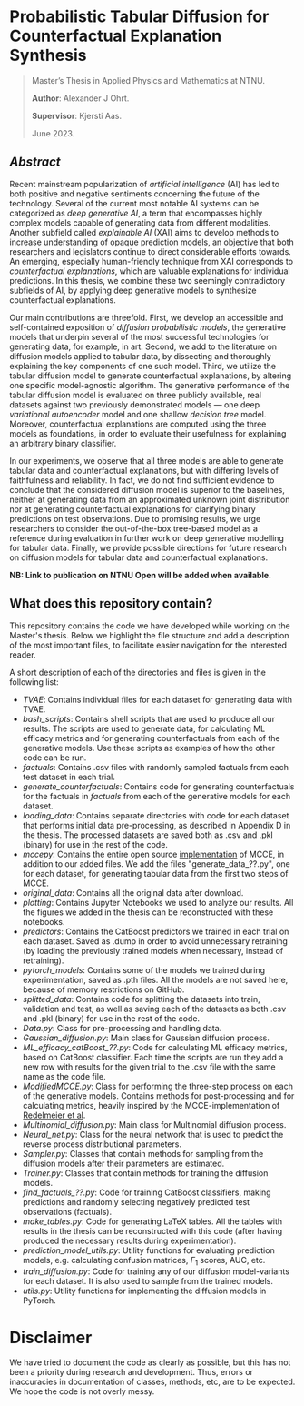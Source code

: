 # Probabilistic Tabular Diffusion for Counterfactual Explanation Synthesis

> Master’s Thesis in Applied Physics and Mathematics at NTNU.
>
> **Author**: Alexander J Ohrt. 
>
> **Supervisor**: Kjersti Aas.
> 
> June 2023. 

## *Abstract*
Recent mainstream popularization of *artificial intelligence* (AI) has led to both positive and negative sentiments concerning the future of the technology. Several of the current most notable AI systems can be categorized as *deep generative AI*, a term that encompasses highly complex models capable of generating data from different modalities. Another subfield called *explainable AI* (XAI) aims to develop methods to increase understanding of opaque prediction models, an objective that both researchers and legislators continue to direct considerable efforts towards. An emerging, especially human-friendly technique from XAI corresponds to *counterfactual explanations*, which are valuable explanations for individual predictions. In this thesis, we combine these two seemingly contradictory subfields of AI, by applying deep generative models to synthesize counterfactual explanations. 

Our main contributions are threefold. First, we develop an accessible and self-contained exposition of *diffusion probabilistic models*, the generative models that underpin several of the most successful technologies for generating data, for example, in art. Second, we add to the literature on diffusion models applied to tabular data, by dissecting and thoroughly explaining the key components of one such model. Third, we utilize the tabular diffusion model to generate counterfactual explanations, by altering one specific model-agnostic algorithm. The generative performance of the tabular diffusion model is evaluated on three publicly available, real datasets against two previously demonstrated models — one deep *variational autoencoder* model and one shallow *decision tree* model. Moreover, counterfactual explanations are computed using the three models as foundations, in order to evaluate their usefulness for explaining an arbitrary binary classifier. 

In our experiments, we observe that all three models are able to generate tabular data and counterfactual explanations, but with differing levels of faithfulness and reliability. In fact, we do not find sufficient evidence to conclude that the considered diffusion model is superior to the baselines, neither at generating data from an approximated unknown joint distribution nor at generating counterfactual explanations for clarifying binary predictions on test observations. Due to promising results, we urge researchers to consider the out-of-the-box tree-based model as a reference during evaluation in further work on deep generative modelling for tabular data. Finally, we provide possible directions for future research on diffusion models for tabular data and counterfactual explanations. 

__NB: Link to publication on NTNU Open will be added when available.__

## What does this repository contain?

This repository contains the code we have developed while working on the Master's thesis. Below we highlight the file structure and add a description of the most important files, to facilitate easier navigation for the interested reader. 

A short description of each of the directories and files is given in the following list: 

* *TVAE*: Contains individual files for each dataset for generating data with TVAE.
* *bash_scripts*: Contains shell scripts that are used to produce all our results. The scripts are used to generate data, for calculating ML efficacy metrics and for generating counterfactuals from each of the generative models. Use these scripts as examples of how the other code can be run. 
* *factuals*: Contains .csv files with randomly sampled factuals from each test dataset in each trial.
* *generate_counterfactuals*: Contains code for generating counterfactuals for the factuals in *factuals* from each of the generative models for each dataset. 
* *loading_data*: Contains separate directories with code for each dataset that performs initial data pre-processing, as described in Appendix D in the thesis. The processed datasets are saved both as .csv and .pkl (binary) for use in the rest of the code.
* *mccepy*: Contains the entire open source [implementation](https://github.com/NorskRegnesentral/mccepy) of MCCE, in addition to our added files. We add the files "generate_data_??.py", one for each dataset, for generating tabular data from the first two steps of MCCE. 
* *original_data*: Contains all the original data after download.
* *plotting*: Contains Jupyter Notebooks we used to analyze our results. All the figures we added in the thesis can be reconstructed with these notebooks. 
* *predictors*: Contains the CatBoost predictors we trained in each trial on each dataset. Saved as .dump in order to avoid unnecessary retraining (by loading the previously trained models when necessary, instead of retraining).
* *pytorch_models*: Contains some of the models we trained during experimentation, saved as .pth files. All the models are not saved here, because of memory restrictions on GitHub.
* *splitted_data*: Contains code for splitting the datasets into train, validation and test, as well as saving each of the datasets as both .csv and .pkl (binary) for use in the rest of the code.
* *Data.py*: Class for pre-processing and handling data.
* *Gaussian_diffusion.py*: Main class for Gaussian diffusion process. 
* *ML_efficacy_catBoost_??.py*: Code for calculating ML efficacy metrics, based on CatBoost classifier. Each time the scripts are run they add a new row with results for the given trial to the .csv file with the same name as the code file. 
* *ModifiedMCCE.py*: Class for performing the three-step process on each of the generative models. Contains methods for post-processing and for calculating metrics, heavily inspired by the MCCE-implementation of [Redelmeier et al](https://github.com/NorskRegnesentral/mccepy). 
* *Multinomial_diffusion.py*: Main class for Multinomial diffusion process. 
* *Neural_net.py*: Class for the neural network that is used to predict the reverse process distributional parameters. 
* *Sampler.py*: Classes that contain methods for sampling from the diffusion models after their parameters are estimated. 
* *Trainer.py*: Classes that contain methods for training the diffusion models. 
* *find_factuals_??.py*: Code for training CatBoost classifiers, making predictions and randomly selecting negatively predicted test observations (factuals).
* *make_tables.py*: Code for generating LaTeX tables. All the tables with results in the thesis can be reconstructed with this code (after having produced the necessary results during experimentation).
* *prediction_model_utils.py*: Utility functions for evaluating prediction models, e.g. calculating confusion matrices, $F_1$ scores, AUC, etc. 
* *train_diffusion.py*: Code for training any of our diffusion model-variants for each dataset. It is also used to sample from the trained models. 
* *utils.py*: Utility functions for implementing the diffusion models in PyTorch. 


# Disclaimer
We have tried to document the code as clearly as possible, but this has not been a priority during research and development. Thus, errors or inaccuracies in documentation of classes, methods, etc, are to be expected. We hope the code is not overly messy. 
